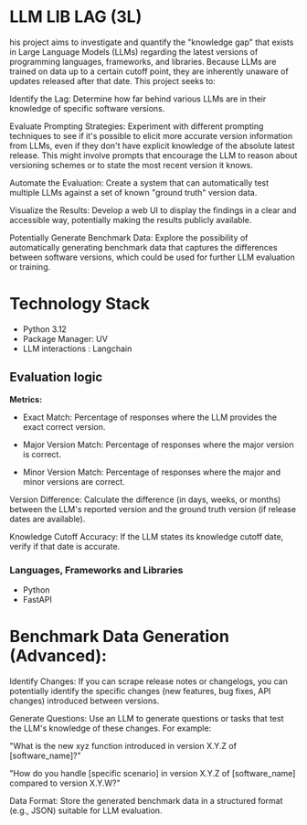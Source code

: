 # LLM LIB LAG (3L)
his project aims to investigate and quantify the "knowledge gap" that exists in Large Language Models (LLMs) regarding the latest versions of programming languages, frameworks, and libraries. Because LLMs are trained on data up to a certain cutoff point, they are inherently unaware of updates released after that date. This project seeks to:


Identify the Lag: Determine how far behind various LLMs are in their knowledge of specific software versions.

Evaluate Prompting Strategies: Experiment with different prompting techniques to see if it's possible to elicit more accurate version information from LLMs, even if they don't have explicit knowledge of the absolute latest release. This might involve prompts that encourage the LLM to reason about versioning schemes or to state the most recent version it knows.

Automate the Evaluation: Create a system that can automatically test multiple LLMs against a set of known "ground truth" version data.

Visualize the Results: Develop a web UI to display the findings in a clear and accessible way, potentially making the results publicly available.

Potentially Generate Benchmark Data: Explore the possibility of automatically generating benchmark data that captures the differences between software versions, which could be used for further LLM evaluation or training.

# Technology Stack
- Python 3.12
- Package Manager: UV
- LLM interactions : Langchain

## Evaluation logic
**Metrics:**

- Exact Match: Percentage of responses where the LLM provides the exact correct version.

- Major Version Match: Percentage of responses where the major version is correct.

- Minor Version Match: Percentage of responses where the major and minor versions are correct.

Version Difference: Calculate the difference (in days, weeks, or months) between the LLM's reported version and the ground truth version (if release dates are available).

Knowledge Cutoff Accuracy: If the LLM states its knowledge cutoff date, verify if that date is accurate.

### Languages, Frameworks and Libraries
- Python 
- FastAPI


# Benchmark Data Generation (Advanced):

Identify Changes: If you can scrape release notes or changelogs, you can potentially identify the specific changes (new features, bug fixes, API changes) introduced between versions.

Generate Questions: Use an LLM to generate questions or tasks that test the LLM's knowledge of these changes. For example:

"What is the new xyz function introduced in version X.Y.Z of [software_name]?"

"How do you handle [specific scenario] in version X.Y.Z of [software_name] compared to version X.Y.W?"

Data Format: Store the generated benchmark data in a structured format (e.g., JSON) suitable for LLM evaluation.